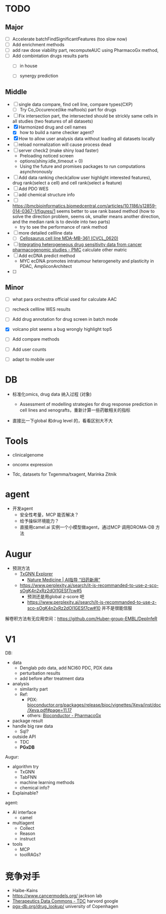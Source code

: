 # TODO

## Major

- [ ] Accelerate batchFindSignificantFeatures (too slow now)
- [ ] Add enrichment methods
- [ ] add raw dose viability part, recomputeAUC using PharmacoGx method,
- [ ] Add combintation drugs results parts
  - [ ] in house
  - [ ] synergy prediction





## Middle

- [ ] single data compare, find cell line, compare types(CXP)
  - [ ] Try Co_Occurence(like maftools) part for drugs
- [ ] Fix intersection part, the intersected should be strickly same cells in all studies (two features of all datasets)
- [x] Harmonized drug and cell names
  - [x] how to build a name checker agent?
- [x] How to allow user analysis data without loading all datasets locally
- [ ] reload normalization will cause process dead
- [ ] server check2 (make shiny load faster)
  - Preloading noticed screen
  - options(shiny.idle_timeout = 0)
  - Using the future and promises packages to run computations asynchronously
- [ ] Add data ranking check(allow user highlight interested features), drug rank(select a cell) and cell rank(select a feature)
- [ ] Add PDO WES
- [ ] add chemical structure info 
- [ ] https://bmcbioinformatics.biomedcentral.com/articles/10.1186/s12859-014-0367-1/figures/1 seems better to use rank based method (how to solve the direction problem, seems ok, smaller means another direction, and the median rank is to devide into two parts)
  - try to see the performance of rank method
- [ ] more detailed cellline data
  - [ ] [Cellosaurus cell line MDA-MB-361 (CVCL_0620)](https://www.cellosaurus.org/CVCL_0620)
- [ ] [Integrating heterogeneous drug sensitivity data from cancer pharmacogenomic studies - PMC](https://pmc.ncbi.nlm.nih.gov/articles/PMC5239501/) calculate other matric
- [ ] Add ecDNA predict method
  - MYC ecDNA promotes intratumour heterogeneity and plasticity in PDAC, AmpliconArchitect
- [ ] 



## Minor

- [ ] what para orchestra official used for calculate AAC
- [ ] recheck cellline WES results
- [ ] Add drug annotation for drug screen in batch mode
- [x] volcano plot seems a bug wrongly highlight top5
- [ ] Add compare methods
- [ ] Add user counts
- [ ] adapt to mobile user



# DB

- 标准化omics, drug data 纳入过程 (对象)
  - Assessment of modelling strategies for drug response prediction in cell lines and xenografts，重新计算一些药敏相关的指标

- 直接比一下global 和drug level 的，看看区别大不大



# Tools

- clinicalgenome
- oncomx expression

- Tdc, datasets for Txgemma/txagent, Marinka Zitnik



# agent

- 开发agent
  - 安全性考量，MCP 能否解决？
  - 给予操纵环境能力？
  - 直接用camel.ai 实例一个小模型做agent，通过MCP 调用DROMA-DB 方法



# Augur

- 预测方法
  - [TxGNN Explorer](http://txgnn.org/)
    - [Nature Medicine | AI指导 “旧药新用”](https://mp.weixin.qq.com/s/hSxcWXPWwWT5S1lmx_zBXw)
  - https://www.perplexity.ai/search/it-is-recommanded-to-use-z-sco-sOgK4n2xRz2dOl1GESf7cw#5
    - 预测还是用global z-score 吧
    - https://www.perplexity.ai/search/it-is-recommanded-to-use-z-sco-sOgK4n2xRz2dOl1GESf7cw#10 并不是很能信服



解卷积方法有无应用空间：https://github.com/Huber-group-EMBL/DepInfeR



# V1

DB:

- data
  - Denglab pdo data, add NCI60 PDC, PDX data
  - perturbation results
  - add before after treatment data
- analysis
  - similarity part
  - Ref:
    - PDX: [bioconductor.org/packages/release/bioc/vignettes/Xeva/inst/doc/Xeva.pdf#page=11.17](https://bioconductor.org/packages/release/bioc/vignettes/Xeva/inst/doc/Xeva.pdf#page=11.17)
    - others: [Bioconductor - PharmacoGx](https://www.bioconductor.org/packages/release/bioc/html/PharmacoGx.html)
- package result
- handle big raw data
  - Sql?
- outside API
  - TDC
  - **PGxDB**



Augur:

- algorithm try
  - TxGNN
  - TabFNN
  - machine learning methods
  - chemical info?
- Explainable?



agent:

- AI interface
  - camel
- multiagent
  - Collect
  - Reason
  - instruct
- tools
  - MCP
  - toolRAGs?



# 竞争对手

- Haibe-Kains
- https://www.cancermodels.org/ jackson lab
- [Therapeutics Data Commons - TDC](https://tdcommons.ai/) harvord google 
- [pgx-db.org/drug_lookup/](https://pgx-db.org/drug_lookup/) university of Copenhagen